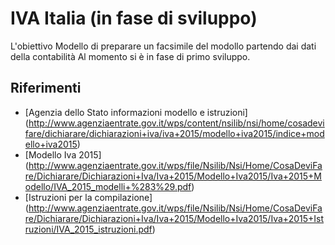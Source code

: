 # IVA Italia (in fase di sviluppo)
L'obiettivo Modello di preparare un facsimile del modollo partendo dai dati della contabilità 
Al momento si è in fase di primo sviluppo.

## Riferimenti
* [Agenzia dello Stato informazioni modello e istruzioni] (http://www.agenziaentrate.gov.it/wps/content/nsilib/nsi/home/cosadevifare/dichiarare/dichiarazioni+iva/iva+2015/modello+iva2015/indice+modello+iva2015)   
* [Modello Iva 2015] (http://www.agenziaentrate.gov.it/wps/file/Nsilib/Nsi/Home/CosaDeviFare/Dichiarare/Dichiarazioni+Iva/Iva+2015/Modello+Iva2015/Iva+2015+Modello/IVA_2015_modelli+%283%29.pdf) 
* [Istruzioni per la compilazione] (http://www.agenziaentrate.gov.it/wps/file/Nsilib/Nsi/Home/CosaDeviFare/Dichiarare/Dichiarazioni+Iva/Iva+2015/Modello+Iva2015/Iva+2015+Istruzioni/IVA_2015_istruzioni.pdf) 

